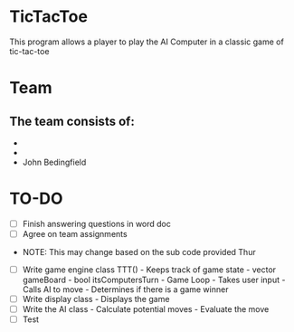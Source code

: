 # TicTacToe
This program allows a player to play the AI Computer in a classic game of tic-tac-toe

# Team
The team consists of:
- 
- 
- 
- John Bedingfield


# TO-DO
- [ ] Finish answering questions in word doc
- [ ] Agree on team assignments
- NOTE: This may change based on the sub code provided Thur
- [ ] Write game engine class TTT()
      - Keeps track of game state
        - vector<string> gameBoard
        - bool itsComputersTurn
      - Game Loop
      - Takes user input
      - Calls AI to move
      - Determines if there is a game winner
- [ ] Write display class
      - Displays the game
- [ ] Write the AI class
      - Calculate potential moves
      - Evaluate the move
- [ ] Test
